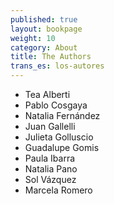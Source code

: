 ```yaml
---
published: true
layout: bookpage
weight: 10
category: About
title: The Authors
trans_es: los-autores
---
```



* Tea Alberti
* Pablo Cosgaya
* Natalia Fernández
* Juan Gallelli
* Julieta Golluscio
* Guadalupe Gomis
* Paula Ibarra
* Natalia Pano
* Sol Vázquez
* Marcela Romero
